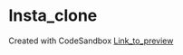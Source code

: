 # Insta_clone
Created with CodeSandbox
[Link_to_preview](https://codesandbox.io/s/winter-architecture-b9pggb)
